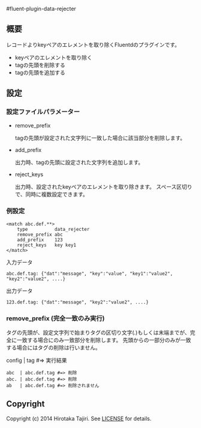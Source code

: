 #fluent-plugin-data-rejecter

## 概要

レコードよりkeyペアのエレメントを取り除くFluentdのプラグインです。

* keyペアのエレメントを取り除く
* tagの先頭を削除する
* tagの先頭を追加する


## 設定

### 設定ファイルパラメーター

- remove_prefix

    tagの先頭が設定された文字列に一致した場合に該当部分を削除します。

- add_prefix

    出力時、tagの先頭に設定された文字列を追加します。

- reject_keys

    出力時、設定されたkeyペアのエレメントを取り除きます。
    スペース区切りで、同時に複数設定できます。

### 例設定

    <match abc.def.**>
        type          data_rejecter
        remove_prefix abc
        add_prefix    123
        reject_keys   key key1
    </match>

入力データ

    abc.def.tag: {"dat":"message", "key":"value", "key1":"value2", "key2":"value2", ....}

出力データ

    123.def.tag: {"dat":"message", "key2":"value2", ....}

### remove_prefix (完全一致のみ実行)

タグの先頭が、設定文字列で始まりタグの区切り文字(.)もしくは末端までが、完全に一致する場合にのみ一致部分を削除します。
先頭からの一部分のみが一致する場合にはタグの削除は行いません。



config  |  tag  #=> 実行結果

    abc  | abc.def.tag #=> 削除
    abc. | abc.def.tag #=> 削除
    ab   | abc.def.tag #=> 削除されません

## Copyright

Copyright (c) 2014 Hirotaka Tajiri. See [LICENSE](LICENSE.txt) for details.
